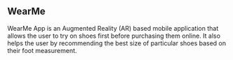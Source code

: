 ## WearMe

WearMe App is an Augmented Reality (AR) based mobile application that allows the user to try on shoes first before purchasing them online. It also helps the user by recommending the best size of particular shoes based on their foot measurement.

